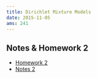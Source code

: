 ```yaml
---
title: Dirichlet Mixture Models
date: 2015-11-05
ams: 241
---
```


## Notes & Homework 2
- [Homework 2](/assets/ams241/hw/hw2.pdf)
- [Notes 2](/assets/ams241/supplements/notes2.pdf)
